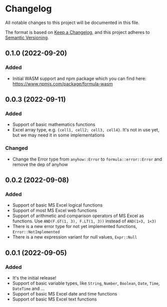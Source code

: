 # Changelog
All notable changes to this project will be documented in this file.

The format is based on [Keep a Changelog](https://keepachangelog.com/en/1.0.0/),
and this project adheres to [Semantic Versioning](https://semver.org/spec/v2.0.0.html).

## 0.1.0 (2022-09-20)

### Added

- Initial WASM support and npm package which you can find here: https://www.npmjs.com/package/formula-wasm

## 0.0.3 (2022-09-11)

### Added

- Support of basic mathematics functions
- Excel array type, e.g. `{cell1, cell2; cell3, cell4}`. It's not in use yet, but we may need it in some implementations

### Changed

- Change the Error type from `anyhow::Error` to `formula::error::Error` and remove the dep of anyhow

## 0.0.2 (2022-09-08)

### Added

- Support of basic MS Excel logical functions
- Support of most MS Excel web functions
- Support of arithmetic and comparison operators of MS Excel as functions. Use `AND(F.GT(1, 3), F.LT(1, 3))` instead of `AND(1>3, 1<3)`
- There is a new error type for not yet implemented functions, `Error::NotImplemented`
- There is a new expression variant for null values, `Expr::Null`

## 0.0.1 (2022-09-05)

### Added

- It's the initial release!
- Support of basic variable types, like `String`, `Number`, `Boolean`, `Date`, `Time`, `DateTime` and ...
- Support of basic MS Excel date and time functions
- Support of basic MS Excel text functions
